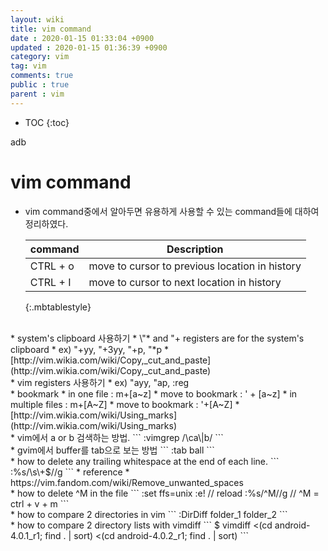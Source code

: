 ```yaml
---
layout: wiki
title: vim command
date : 2020-01-15 01:33:04 +0900
updated : 2020-01-15 01:36:39 +0900
category: vim
tag: vim
comments: true
public : true
parent : vim
--- 
```

* TOC
{:toc} 


adb

# vim command
* vim command중에서 알아두면 유용하게 사용할 수 있는 command들에 대하여 정리하였다.


    | command | Description |
    | ------- | ----------- |
    | CTRL + o | move to cursor to previous location in history |
    | CTRL + I | move to cursor to next location in history |
    {:.mbtablestyle}

<br />
* system's clipboard 사용하기
  * \"* and "+ registers are for the system's clipboard
      * ex) "+yy, "+3yy, "+p, "*p
  * [http://vim.wikia.com/wiki/Copy,_cut_and_paste](http://vim.wikia.com/wiki/Copy,_cut_and_paste)

<br />
* vim registers 사용하기
  * ex) "ayy, "ap, :reg

<br />
* bookmark
  * in one file : m+[a~z]
  * move to bookmark : '  + [a~z]
  * in multiple files : m+[A~Z]
  * move to bookmark : '+[A~Z]
  *  [http://vim.wikia.com/wiki/Using_marks](http://vim.wikia.com/wiki/Using_marks)

<br />
* vim에서 a or b 검색하는 방법.
```
   :vimgrep /\ca\|b/ <CTRL-R><SHIFT-%>
```

<br />
* gvim에서 buffer를 tab으로 보는 방법
```
   :tab ball
```

<br />
* how to delete any trailing whitespace at the end of each line.
```
  :%s/\s\+$//g
```
  * reference
    * https://vim.fandom.com/wiki/Remove_unwanted_spaces

<br />
* how to delete ^M in the file
```
   :set ffs=unix
   :e!                   // reload
   :%s/^M//g             // ^M = ctrl + v + m
```

<br />
* how to compare 2 directories in vim
```
   :DirDiff folder_1 folder_2
```

<br />
* how to compare 2 directory lists with vimdiff
```
   $ vimdiff <(cd android-4.0.1_r1; find . | sort) <(cd android-4.0.2_r1; find . | sort)
```
